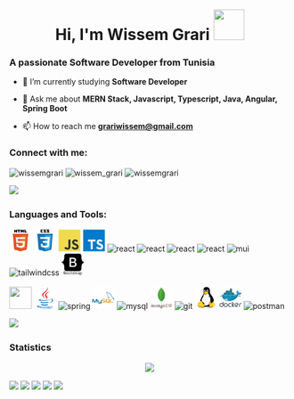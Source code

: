 <h1 align="center">
Hi, I'm Wissem Grari
<img src="https://github.com/mitul3737/mitul3737/blob/main/Wave.gif" height="55px" width="55px">
</h1>
    
<h3 align="left">A passionate Software Developer from Tunisia</h3>

- 🔭 I’m currently studying **Software Developer**

- 💬 Ask me about **MERN Stack, Javascript, Typescript, Java, Angular, Spring Boot**

- 📫 How to reach me **grariwissem@gmail.com**

<h3 align="left">Connect with me:</h3>
<p align="left">
  <a style="text-decoration: none !important" href="https://www.linkedin.com/in/wissemgrari/" target="blank"><img align="center"
      src="https://raw.githubusercontent.com/rahuldkjain/github-profile-readme-generator/master/src/images/icons/Social/linked-in-alt.svg"
      alt="wissemgrari" height="30" width="40" /></a>
  <a style="text-decoration: none !important" href="https://www.instagram.com/wissem_grari/" target="blank"><img align="center"
      src="https://raw.githubusercontent.com/rahuldkjain/github-profile-readme-generator/master/src/images/icons/Social/instagram.svg"
      alt="wissem_grari" height="30" width="40" /></a>
  <a style="text-decoration: none !important" href="https://twitter.com/wissemgrari" target="blank"><img align="center"
      src="https://raw.githubusercontent.com/rahuldkjain/github-profile-readme-generator/master/src/images/icons/Social/twitter.svg"
      alt="wissemgrari" height="30" width="40" /></a>
</p>

<img src="https://user-images.githubusercontent.com/73097560/115834477-dbab4500-a447-11eb-908a-139a6edaec5c.gif">

<h3 align="left">Languages and Tools:</h3>
<p align="left">
  <a style="text-decoration: none !important" href="https://www.w3schools.com/html/" target="_blank" rel="noreferrer"><img
      src="https://raw.githubusercontent.com/devicons/devicon/master/icons/html5/html5-original-wordmark.svg"
      alt="html5" width="40" height="40" />
  </a>
  <a style="text-decoration: none !important" href="https://www.w3schools.com/css/" target="_blank" rel="noreferrer"> <img
      src="https://raw.githubusercontent.com/devicons/devicon/master/icons/css3/css3-original-wordmark.svg" alt="css3"
      width="40" height="40" />
  </a>
  <a style="text-decoration: none !important" href="https://developer.mozilla.org/en-US/docs/Web/JavaScript" target="_blank" rel="noreferrer"> <img
      src="https://raw.githubusercontent.com/devicons/devicon/master/icons/javascript/javascript-original.svg" alt="js"
      width="40" height="40" />
  </a>
  <a style="text-decoration: none !important" href="https://www.typescriptlang.org/" target="_blank" rel="noreferrer"> <img
      src="https://raw.githubusercontent.com/devicons/devicon/master/icons/typescript/typescript-original.svg"
      alt="typescript" width="40" height="40" />
  </a>
  <a style="text-decoration: none !important" href="https://react.dev/" target="_blank" rel="noreferrer">
    <img src="https://www.svgrepo.com/show/374035/reactts.svg" alt="react" width="40" height="40" />
  </a>
  <a style="text-decoration: none !important" href="https://angular.io/" target="_blank" rel="noreferrer">
    <img src="https://angular.io/assets/images/logos/angular/angular.svg" alt="react" width="40" height="40" />
  </a>
  <a style="text-decoration: none !important" href="https://reactnative.dev/" target="_blank" rel="noreferrer">
    <img src="https://www.svgrepo.com/show/374032/reactjs.svg" alt="react" width="40" height="40" />
  </a>
  <a style="text-decoration: none !important" href="https://vitejs.dev/" target="_blank" rel="noreferrer">
    <img src="https://www.svgrepo.com/show/374167/vite.svg" alt="react" width="40" height="40" />
  </a>
  <a style="text-decoration: none !important" href="https://mui.com/" target="_blank" rel="noreferrer">
    <img src="https://www.svgrepo.com/show/354048/material-ui.svg" alt="mui" width="40" height="40" />
  </a>
  <a style="text-decoration: none !important" href="https://tailwindcss.com/" target="_blank" rel="noreferrer">
    <img src="https://www.svgrepo.com/show/354431/tailwindcss-icon.svg" alt="tailwindcss" width="40" height="40" />
  </a>
  <a style="text-decoration: none !important" href="https://getbootstrap.com" target="_blank" rel="noreferrer">
    <img src="https://raw.githubusercontent.com/devicons/devicon/master/icons/bootstrap/bootstrap-plain-wordmark.svg"
      alt="bootstrap" width="40" height="40" />
  </a>
  <br />
  <br />
  <a style="text-decoration: none !important" href="https://nodejs.org" target="_blank" rel="noreferrer">
    <img src="https://www.svgrepo.com/show/354119/nodejs-icon.svg" width="40" height="40" />
  </a>
  <a style="text-decoration: none !important" href="https://www.java.com" target="_blank" rel="noreferrer">
    <img src="https://raw.githubusercontent.com/devicons/devicon/master/icons/java/java-original.svg" alt="java"
      width="40" height="40" />
  </a>
  <a style="text-decoration: none !important" href="https://spring.io/projects/spring-boot" target="_blank" rel="noreferrer">
    <img src="https://www.vectorlogo.zone/logos/springio/springio-icon.svg" alt="spring" width="40" height="40" />
  </a>
  <a style="text-decoration: none !important" href="https://www.mysql.com/" target="_blank" rel="noreferrer">
    <img src="https://raw.githubusercontent.com/devicons/devicon/master/icons/mysql/mysql-original-wordmark.svg"
      alt="mysql" width="40" height="40" />
  </a>
  <a style="text-decoration: none !important" href="https://www.postgresql.org/" target="_blank" rel="noreferrer">
    <img src="https://www.svgrepo.com/show/354200/postgresql.svg" alt="mysql" width="40" height="40" />
  </a>
  <a style="text-decoration: none !important" href="https://www.mongodb.com/" target="_blank" rel="noreferrer">
    <img src="https://raw.githubusercontent.com/devicons/devicon/master/icons/mongodb/mongodb-original-wordmark.svg"
      alt="mongodb" width="40" height="40" />
  </a>
  <a style="text-decoration: none !important" href="https://git-scm.com/" target="_blank" rel="noreferrer">
    <img src="https://www.vectorlogo.zone/logos/git-scm/git-scm-icon.svg" alt="git" width="40" height="40" />
  </a>
  <a style="text-decoration: none !important" href="https://www.linux.org/" target="_blank" rel="noreferrer">
    <img src="https://raw.githubusercontent.com/devicons/devicon/master/icons/linux/linux-original.svg" alt="linux"
      width="40" height="40" />
  </a>
  <a style="text-decoration: none !important" href="https://www.docker.com/" target="_blank" rel="noreferrer">
    <img src="https://raw.githubusercontent.com/devicons/devicon/master/icons/docker/docker-original-wordmark.svg"
      alt="docker" width="40" height="40" /> </a>
  <a style="text-decoration: none !important" href="https://postman.com" target="_blank" rel="noreferrer">
    <img src="https://www.vectorlogo.zone/logos/getpostman/getpostman-icon.svg" alt="postman" width="40" height="40" />
  </a>
  <div style="margin-bottom: 30"></div>

<img src="https://user-images.githubusercontent.com/73097560/115834477-dbab4500-a447-11eb-908a-139a6edaec5c.gif">
<h3 align="left">Statistics</h3>

<p style="text-align: center; margin-top: 30">
<img align="center" src="https://github-readme-streak-stats.herokuapp.com?user=wissemgrari&theme=github-dark-blue" />
</p>
  <a style="text-decoration: none !important" href="https://github.com/wissemgrari">
    <img align="center"
      src="http://github-profile-summary-cards.vercel.app/api/cards/stats?username=wissemgrari&theme=github_dark"
      height="180em" />
    <img align="center"
      src="http://github-profile-summary-cards.vercel.app/api/cards/most-commit-language?username=wissemgrari&theme=github_dark"
      height="180em" />
    <img align="center"
      src="http://github-profile-summary-cards.vercel.app/api/cards/repos-per-language?username=wissemgrari&theme=github_dark"
      height="180em" />
    <img align="center"
      src="http://github-profile-summary-cards.vercel.app/api/cards/productive-time?username=wissemgrari&theme=github_dark"
      height="180em" />
    <img align="center"
      src="http://github-profile-summary-cards.vercel.app/api/cards/profile-details?username=wissemgrari&theme=github_dark"
      height="180em" />
</div>
